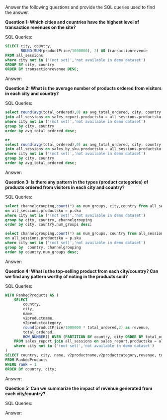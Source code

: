 Answer the following questions and provide the SQL queries used to find the answer.

    
**Question 1: Which cities and countries have the highest level of transaction revenues on the site?**


SQL Queries:
```SQL
SELECT city, country, 
       ROUND(SUM(productPrice/1000000), 2) AS transactionrevenue 
FROM all_sessions
where city not in ('(not set)','not available in demo dataset')
GROUP BY city, country
ORDER BY transactionrevenue DESC;
```
Answer:




**Question 2: What is the average number of products ordered from visitors in each city and country?**


SQL Queries:
```SQL
select round(avg(total_ordered),0) as avg_total_ordered, city, country from sales_report
join all_sessions on sales_report.productsku = all_sessions.productsku
where city not in ('(not set)','not available in demo dataset')
group by city, country
order by avg_total_ordered desc;

or
select round(avg(total_ordered),0) as avg_total_ordered, city, country from sales_by_sku
join all_sessions on sales_by_sku.productsku = all_sessions.productsku
where city not in ('(not set)','not available in demo dataset')
group by city, country
order by avg_total_ordered desc;
```

Answer:





**Question 3: Is there any pattern in the types (product categories) of products ordered from visitors in each city and country?**


SQL Queries:
```SQL
select channelgrouping,count(*) as num_groups, city,country from all_sessions join products p 
on all_sessions.productsku = p.sku
where city not in ('(not set)','not available in demo dataset')
group by city, country, channelgrouping
order by city, country,num_groups desc;

select channelgrouping,count(*) as num_groups, country from all_sessions join products p 
on all_sessions.productsku = p.sku
where city not in ('(not set)','not available in demo dataset')
group by  country, channelgrouping
order by country,num_groups desc;
```



Answer:





**Question 4: What is the top-selling product from each city/country? Can we find any pattern worthy of noting in the products sold?**


SQL Queries:
```SQL
WITH RankedProducts AS (
    SELECT
        country,
        city,
        name,
        v2productname,
        v2productcategory,
        round(productPrice/1000000 * total_ordered,2) as revenue,
        total_ordered,
        ROW_NUMBER() OVER (PARTITION BY country, city ORDER BY total_ordered DESC) AS rank
    FROM sales_report join all_sessions on sales_report.productsku = all_sessions.productsku
    where city not in ('(not set)','not available in demo dataset')
)
SELECT country, city, name, v2productname,v2productcategory,revenue, total_ordered
FROM RankedProducts
WHERE rank = 1
ORDER BY country, city;
```

Answer:





**Question 5: Can we summarize the impact of revenue generated from each city/country?**

SQL Queries:



Answer:








